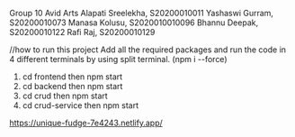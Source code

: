 Group 10
Avid Arts
Alapati Sreelekha, S20200010011
Yashaswi Gurram, S20200010073
Manasa Kolusu, S2020010010096
Bhannu Deepak, S20200010122
Rafi Raj, S20200010129

//how to run this project
Add all the required packages and run the code in 4 different terminals by using split terminal. (npm i --force)
1. cd frontend then npm start
2. cd backend then npm start
3. cd crud then npm start
4. cd crud-service then npm start



https://unique-fudge-7e4243.netlify.app/